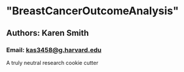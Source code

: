 # "BreastCancerOutcomeAnalysis"

## Authors: Karen Smith
### Email: kas3458@g.harvard.edu

A truly neutral research cookie cutter
